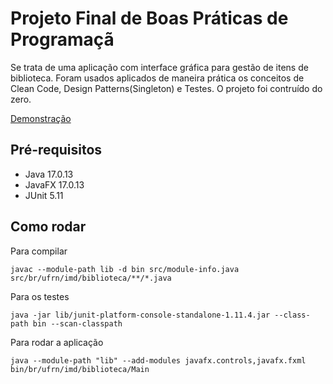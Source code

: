 # Projeto Final de Boas Práticas de Programaçã

Se trata de uma aplicação com interface gráfica para gestão de itens de biblioteca. Foram usados aplicados de maneira prática os conceitos de Clean Code, Design Patterns(Singleton) e Testes. O projeto foi contruído do zero.

[Demonstração](https://youtu.be/-grvFDZme8g)

## Pré-requisitos
- Java 17.0.13
- JavaFX 17.0.13
- JUnit 5.11

## Como rodar

Para compilar
```
javac --module-path lib -d bin src/module-info.java src/br/ufrn/imd/biblioteca/**/*.java

```
Para os testes
```
java -jar lib/junit-platform-console-standalone-1.11.4.jar --class-path bin --scan-classpath
```

Para rodar a aplicação
```
java --module-path "lib" --add-modules javafx.controls,javafx.fxml bin/br/ufrn/imd/biblioteca/Main
```
